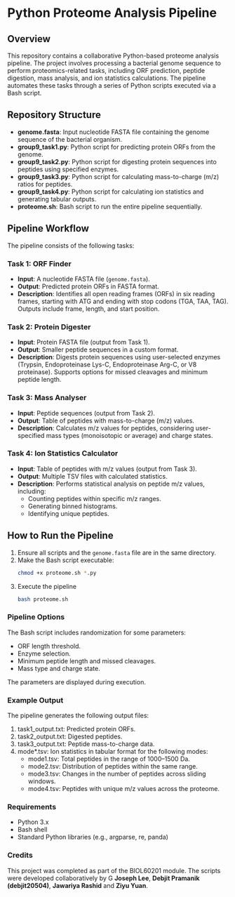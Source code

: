 # Python Proteome Analysis Pipeline

## Overview
This repository contains a collaborative Python-based proteome analysis pipeline. The project involves processing a bacterial genome sequence to perform proteomics-related tasks, including ORF prediction, peptide digestion, mass analysis, and ion statistics calculations. The pipeline automates these tasks through a series of Python scripts executed via a Bash script.

## Repository Structure
- **genome.fasta**: Input nucleotide FASTA file containing the genome sequence of the bacterial organism.
- **group9_task1.py**: Python script for predicting protein ORFs from the genome.
- **group9_task2.py**: Python script for digesting protein sequences into peptides using specified enzymes.
- **group9_task3.py**: Python script for calculating mass-to-charge (m/z) ratios for peptides.
- **group9_task4.py**: Python script for calculating ion statistics and generating tabular outputs.
- **proteome.sh**: Bash script to run the entire pipeline sequentially.

## Pipeline Workflow
The pipeline consists of the following tasks:

### Task 1: ORF Finder
- **Input**: A nucleotide FASTA file (`genome.fasta`).
- **Output**: Predicted protein ORFs in FASTA format.
- **Description**: Identifies all open reading frames (ORFs) in six reading frames, starting with ATG and ending with stop codons (TGA, TAA, TAG). Outputs include frame, length, and start position.

### Task 2: Protein Digester
- **Input**: Protein FASTA file (output from Task 1).
- **Output**: Smaller peptide sequences in a custom format.
- **Description**: Digests protein sequences using user-selected enzymes (Trypsin, Endoproteinase Lys-C, Endoproteinase Arg-C, or V8 proteinase). Supports options for missed cleavages and minimum peptide length.

### Task 3: Mass Analyser
- **Input**: Peptide sequences (output from Task 2).
- **Output**: Table of peptides with mass-to-charge (m/z) values.
- **Description**: Calculates m/z values for peptides, considering user-specified mass types (monoisotopic or average) and charge states.

### Task 4: Ion Statistics Calculator
- **Input**: Table of peptides with m/z values (output from Task 3).
- **Output**: Multiple TSV files with calculated statistics.
- **Description**: Performs statistical analysis on peptide m/z values, including:
  - Counting peptides within specific m/z ranges.
  - Generating binned histograms.
  - Identifying unique peptides.

## How to Run the Pipeline
1. Ensure all scripts and the `genome.fasta` file are in the same directory.
2. Make the Bash script executable:
   ```bash
   chmod +x proteome.sh *.py
   ```
3. Execute the pipeline
   ```bash
   bash proteome.sh
   ```

### Pipeline Options
The Bash script includes randomization for some parameters:
- ORF length threshold.
- Enzyme selection.
- Minimum peptide length and missed cleavages.
- Mass type and charge state.

The parameters are displayed during execution.

### Example Output
The pipeline generates the following output files:
1. task1_output.txt: Predicted protein ORFs.
2. task2_output.txt: Digested peptides.
3. task3_output.txt: Peptide mass-to-charge data.
4. mode*.tsv: Ion statistics in tabular format for the following modes:
   - mode1.tsv: Total peptides in the range of 1000–1500 Da.
   - mode2.tsv: Distribution of peptides within the same range.
   - mode3.tsv: Changes in the number of peptides across sliding windows.
   - mode4.tsv: Peptides with unique m/z values across the proteome.

### Requirements
- Python 3.x
- Bash shell
- Standard Python libraries (e.g., argparse, re, panda)

### Credits
This project was completed as part of the BIOL60201 module. The scripts were developed collaboratively by G **Joseph Lee**, **Debjit Pramanik (debjit20504)**, **Jawariya Rashid** and **Ziyu Yuan**.
